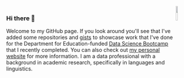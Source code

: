 <img align="right" width="10%" src="https://cas.oslo.no/getfile.php/1321922-1636357433/3_Fellows/Matthew_72.jpg%20%28avatar_list%29.jpg"/>

### Hi there 👋

Welcome to my GitHub page. If you look around you'll see that I've added some repositories and [gists](https://gist.github.com/matthewgotham) to showcase work that I've done for the Department for Education-funded [Data Science Bootcamp](https://blog.hyperiondev.com/wp-content/uploads/2022/10/Data-Science-Syllabus-DfE.pdf) that I recently completed. You can also check out [my personal website](https://matthewgotham.github.io/) for more information. I am a data professional with a background in academic research, specifically in languages and linguistics.

<!--
**MatthewGotham/MatthewGotham** is a ✨ _special_ ✨ repository because its `README.md` (this file) appears on your GitHub profile.

Here are some ideas to get you started:

- 🔭 I’m currently working on ...
- 🌱 I’m currently learning ...
- 👯 I’m looking to collaborate on ...
- 🤔 I’m looking for help with ...
- 💬 Ask me about ...
- 📫 How to reach me: ...
- 😄 Pronouns: ...
- ⚡ Fun fact: ...
-->
